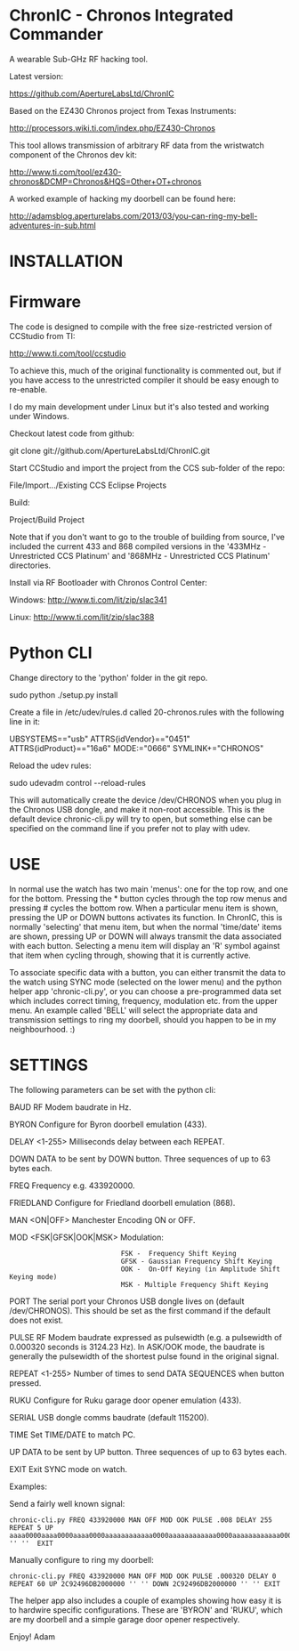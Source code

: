 ChronIC - Chronos Integrated Commander
======================================

A wearable Sub-GHz RF hacking tool.

Latest version:

  https://github.com/ApertureLabsLtd/ChronIC

Based on the EZ430 Chronos project from Texas Instruments:

  http://processors.wiki.ti.com/index.php/EZ430-Chronos

This tool allows transmission of arbitrary RF data from the wristwatch
component of the Chronos dev kit:

  http://www.ti.com/tool/ez430-chronos&DCMP=Chronos&HQS=Other+OT+chronos

A worked example of hacking my doorbell can be found here:

  http://adamsblog.aperturelabs.com/2013/03/you-can-ring-my-bell-adventures-in-sub.html

INSTALLATION
============

Firmware
========

The code is designed to compile with the free size-restricted version
of CCStudio from TI:

  http://www.ti.com/tool/ccstudio

To achieve this, much of the original functionality is commented out, but
if you have access to the unrestricted compiler it should be easy enough
to re-enable.

I do my main development under Linux but it's also tested and working under
Windows.

Checkout latest code from github:

  git clone git://github.com/ApertureLabsLtd/ChronIC.git

Start CCStudio and import the project from the CCS sub-folder of the repo:

  File/Import.../Existing CCS Eclipse Projects

Build:

  Project/Build Project

Note that if you don't want to go to the trouble of building from source, I've 
included the current 433 and 868 compiled versions in the '433MHz - Unrestricted CCS Platinum'
and '868MHz - Unrestricted CCS Platinum' directories.

Install via RF Bootloader with Chronos Control Center:

  Windows: http://www.ti.com/lit/zip/slac341

  Linux: http://www.ti.com/lit/zip/slac388

Python CLI
==========

Change directory to the 'python' folder in the git repo.

  sudo python ./setup.py install

Create a file in /etc/udev/rules.d called 20-chronos.rules with the following
line in it:

  UBSYSTEMS=="usb" ATTRS{idVendor}=="0451" ATTRS{idProduct}=="16a6" MODE:="0666" SYMLINK+="CHRONOS"

Reload the udev rules:

  sudo udevadm control --reload-rules

This will automatically create the device /dev/CHRONOS when you plug in the 
Chronos USB dongle, and make it non-root accessible. This is the default
device chronic-cli.py will try to open, but something else can be specified
on the command line if you prefer not to play with udev.

USE
===

In normal use the watch has two main 'menus': one for the top row, and one
for the bottom. Pressing the * button cycles through the top row menus and
pressing # cycles the bottom row. When a particular menu item is shown, 
pressing the UP or DOWN buttons activates its function. In ChronIC, this
is normally 'selecting' that menu item, but when the normal 'time/date'
items are shown, pressing UP or DOWN will always transmit the data associated
with each button. Selecting a menu item will display an 'R' symbol against that
item when cycling through, showing that it is currently active.

To associate specific data with a button, you can either transmit the data 
to the watch using SYNC mode (selected on the lower menu) and the python
helper app 'chronic-cli.py', or you can choose a pre-programmed data set
which includes correct timing, frequency, modulation etc. from the upper
menu. An example called 'BELL' will select the appropriate data and
transmission settings to ring my doorbell, should you happen to be in my
neighbourhood. :)

SETTINGS
========

The following parameters can be set with the python cli:

  BAUD <Rate>                   RF Modem baudrate in Hz.

  BYRON                         Configure for Byron doorbell emulation (433).

  DELAY <1-255>                 Milliseconds delay between each REPEAT.

  DOWN <HEX> <HEX> <HEX>        DATA to be sent by DOWN button. Three sequences of up to 63
                                bytes each.

  FREQ <Hz>                     Frequency e.g. 433920000.

  FRIEDLAND                     Configure for Friedland doorbell emulation (868).

  MAN <ON|OFF>                  Manchester Encoding ON or OFF.

  MOD <FSK|GFSK|OOK|MSK>        Modulation:

                                FSK -  Frequency Shift Keying
                                GFSK - Gaussian Frequency Shift Keying
                                OOK -  On-Off Keying (in Amplitude Shift Keying mode)
                                MSK - Multiple Frequency Shift Keying

  PORT <Port>                   The serial port your Chronos USB dongle lives on (default /dev/CHRONOS).
                                This should be set as the first command if the default does not exist.

  PULSE <Width>                 RF Modem baudrate expressed as pulsewidth (e.g. a pulsewidth
                                of 0.000320 seconds is 3124.23 Hz). In ASK/OOK mode, the 
                                baudrate is generally the pulsewidth of the shortest pulse
                                found in the original signal.

  REPEAT <1-255>                Number of times to send DATA SEQUENCES when button pressed.

  RUKU                          Configure for Ruku garage door opener emulation (433).

  SERIAL <Baudrate>             USB dongle comms baudrate (default 115200).

  TIME                          Set TIME/DATE to match PC.

  UP <HEX> <HEX> <HEX> 		DATA to be sent by UP button. Three sequences of up to 63 
                                bytes each.

  EXIT                          Exit SYNC mode on watch.

Examples:

  Send a fairly well known signal:

    chronic-cli.py FREQ 433920000 MAN OFF MOD OOK PULSE .008 DELAY 255 REPEAT 5 UP aaaa0000aaaa0000aaaa0000aaaaaaaaaaaa0000aaaaaaaaaaaa0000aaaaaaaaaaaa0000aaaa0000aaaa0000aaaa0000 '' ''  EXIT

  Manually configure to ring my doorbell:

    chronic-cli.py FREQ 433920000 MAN OFF MOD OOK PULSE .000320 DELAY 0 REPEAT 60 UP 2C92496DB2000000 '' '' DOWN 2C92496DB2000000 '' '' EXIT

The helper app also includes a couple of examples showing how easy it is to hardwire specific configurations. These
are 'BYRON' and 'RUKU', which are my doorbell and a simple garage door opener respectively.

Enjoy!
Adam

